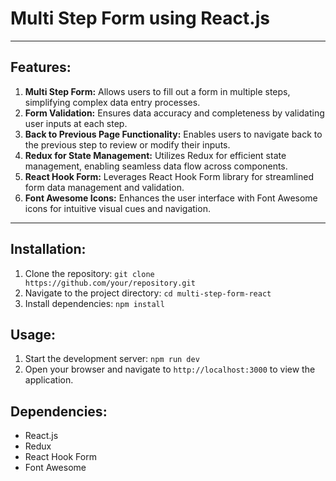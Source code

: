 # Multi Step Form using React.js

---

## Features:

1. **Multi Step Form:** Allows users to fill out a form in multiple steps, simplifying complex data entry processes.
2. **Form Validation:** Ensures data accuracy and completeness by validating user inputs at each step.
3. **Back to Previous Page Functionality:** Enables users to navigate back to the previous step to review or modify their inputs.
4. **Redux for State Management:** Utilizes Redux for efficient state management, enabling seamless data flow across components.
5. **React Hook Form:** Leverages React Hook Form library for streamlined form data management and validation.
6. **Font Awesome Icons:** Enhances the user interface with Font Awesome icons for intuitive visual cues and navigation.

---

## Installation:

1. Clone the repository: `git clone https://github.com/your/repository.git`
2. Navigate to the project directory: `cd multi-step-form-react`
3. Install dependencies: `npm install`

## Usage:

1. Start the development server: `npm run dev`
2. Open your browser and navigate to `http://localhost:3000` to view the application.

## Dependencies:

- React.js
- Redux
- React Hook Form
- Font Awesome

